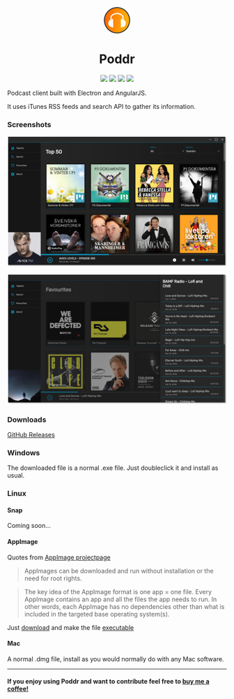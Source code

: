 <div align="center">
    <img src="images/poddr_logo.png" alt="Poddr" width="60" height="60">
    <h1>Poddr</h1>
    <img src="https://img.shields.io/github/release/sn8z/poddr.svg">
    <img src="https://img.shields.io/github/downloads/sn8z/poddr/total.svg">
    <img src="https://img.shields.io/github/release-date/sn8z/poddr.svg">
    <a href="https://david-dm.org/sn8z/poddr" title="dependencies status"><img src="https://david-dm.org/sn8z/poddr/status.svg"/></a>
</div>
 
Podcast client built with Electron and AngularJS.
 
It uses iTunes RSS feeds and search API to gather its information.
### Screenshots

![Screenshot](images/poddr.png)

![Screenshot](images/poddr_2.png)

### Downloads

[GitHub Releases](https://github.com/Sn8z/Poddr/releases)

### Windows

The downloaded file is a normal .exe file. Just doubleclick it and install as usual.

### Linux

#### Snap

Coming soon...

#### AppImage

Quotes from [AppImage projectpage](https://appimage.org)
> AppImages can be downloaded and run without installation or the need for root rights.

> The key idea of the AppImage format is one app = one file. Every AppImage contains an app and all the files the app needs to run. In other words, each AppImage has no dependencies other than what is included in the targeted base operating system(s).

Just [download](https://github.com/Sn8z/Poddr/releases) and make the file [executable](https://discourse.appimage.org/t/how-to-make-an-appimage-executable/80)

#### Mac

A normal .dmg file, install as you would normally do with any Mac software.

<hr>

#### If you enjoy using Poddr and want to contribute feel free to [buy me a coffee!](https://ko-fi.com/sneitz)
